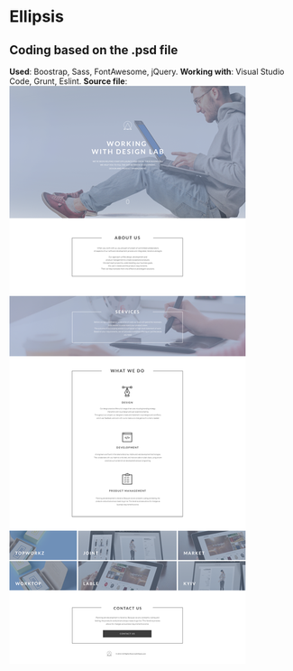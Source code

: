 # Ellipsis
## Coding based on the .psd file</h2>
**Used**: Boostrap, Sass, FontAwesome, jQuery.
**Working with**: Visual Studio Code, Grunt, Eslint.
**Source file**:
![alt text](/sourceimg/12-8-project.png "Ellipsis - Source psd file")